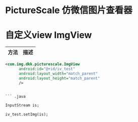 # PictureScale 仿微信图片查看器


# 自定义view  ImgView

方法 | 描述
---- | ----

```.xml
<com.img.dkk.picturescale.ImgView
      android:id="@+id/iv_test"
      android:layout_width="match_parent"
      android:layout_height="match_parent"
      />


``` .java

InputStream is;

iv_test.setImg(is);

